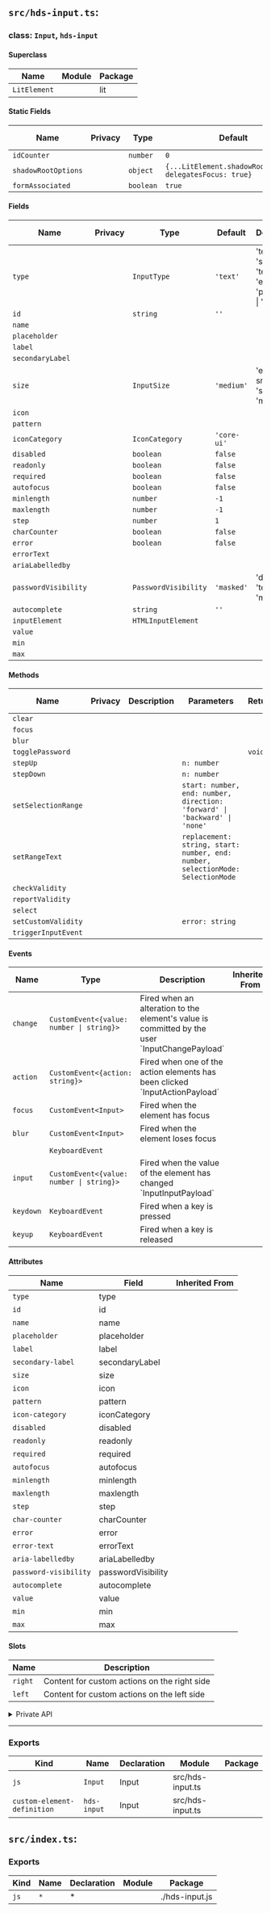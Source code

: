 ## `src/hds-input.ts`:

### class: `Input`, `hds-input`

#### Superclass

| Name         | Module | Package |
| ------------ | ------ | ------- |
| `LitElement` |        | lit     |

#### Static Fields

| Name                | Privacy | Type      | Default                                                   | Description | Inherited From |
| ------------------- | ------- | --------- | --------------------------------------------------------- | ----------- | -------------- |
| `idCounter`         |         | `number`  | `0`                                                       |             |                |
| `shadowRootOptions` |         | `object`  | `{...LitElement.shadowRootOptions, delegatesFocus: true}` |             |                |
| `formAssociated`    |         | `boolean` | `true`                                                    |             |                |

#### Fields

| Name                 | Privacy | Type                 | Default     | Description                                                               | Inherited From |
| -------------------- | ------- | -------------------- | ----------- | ------------------------------------------------------------------------- | -------------- |
| `type`               |         | `InputType`          | `'text'`    | 'text' \| 'search' \| 'tel' \| 'url' \| 'email' \| 'password' \| 'number' |                |
| `id`                 |         | `string`             | `''`        |                                                                           |                |
| `name`               |         |                      |             |                                                                           |                |
| `placeholder`        |         |                      |             |                                                                           |                |
| `label`              |         |                      |             |                                                                           |                |
| `secondaryLabel`     |         |                      |             |                                                                           |                |
| `size`               |         | `InputSize`          | `'medium'`  | 'extra-small' \| 'small' \| 'medium'                                      |                |
| `icon`               |         |                      |             |                                                                           |                |
| `pattern`            |         |                      |             |                                                                           |                |
| `iconCategory`       |         | `IconCategory`       | `'core-ui'` |                                                                           |                |
| `disabled`           |         | `boolean`            | `false`     |                                                                           |                |
| `readonly`           |         | `boolean`            | `false`     |                                                                           |                |
| `required`           |         | `boolean`            | `false`     |                                                                           |                |
| `autofocus`          |         | `boolean`            | `false`     |                                                                           |                |
| `minlength`          |         | `number`             | `-1`        |                                                                           |                |
| `maxlength`          |         | `number`             | `-1`        |                                                                           |                |
| `step`               |         | `number`             | `1`         |                                                                           |                |
| `charCounter`        |         | `boolean`            | `false`     |                                                                           |                |
| `error`              |         | `boolean`            | `false`     |                                                                           |                |
| `errorText`          |         |                      |             |                                                                           |                |
| `ariaLabelledby`     |         |                      |             |                                                                           |                |
| `passwordVisibility` |         | `PasswordVisibility` | `'masked'`  | 'disabled' \| 'text' \| 'masked'                                          |                |
| `autocomplete`       |         | `string`             | `''`        |                                                                           |                |
| `inputElement`       |         | `HTMLInputElement`   |             |                                                                           |                |
| `value`              |         |                      |             |                                                                           |                |
| `min`                |         |                      |             |                                                                           |                |
| `max`                |         |                      |             |                                                                           |                |

#### Methods

| Name                | Privacy | Description | Parameters                                                                      | Return | Inherited From |
| ------------------- | ------- | ----------- | ------------------------------------------------------------------------------- | ------ | -------------- |
| `clear`             |         |             |                                                                                 |        |                |
| `focus`             |         |             |                                                                                 |        |                |
| `blur`              |         |             |                                                                                 |        |                |
| `togglePassword`    |         |             |                                                                                 | `void` |                |
| `stepUp`            |         |             | `n: number`                                                                     |        |                |
| `stepDown`          |         |             | `n: number`                                                                     |        |                |
| `setSelectionRange` |         |             | `start: number, end: number, direction: 'forward' \| 'backward' \| 'none'`      |        |                |
| `setRangeText`      |         |             | `replacement: string, start: number, end: number, selectionMode: SelectionMode` |        |                |
| `checkValidity`     |         |             |                                                                                 |        |                |
| `reportValidity`    |         |             |                                                                                 |        |                |
| `select`            |         |             |                                                                                 |        |                |
| `setCustomValidity` |         |             | `error: string`                                                                 |        |                |
| `triggerInputEvent` |         |             |                                                                                 |        |                |

#### Events

| Name      | Type                                     | Description                                                                                     | Inherited From |
| --------- | ---------------------------------------- | ----------------------------------------------------------------------------------------------- | -------------- |
| `change`  | `CustomEvent<{value: number \| string}>` | Fired when an alteration to the element's value is committed by the user \`InputChangePayload\` |                |
| `action`  | `CustomEvent<{action: string}>`          | Fired when one of the action elements has been clicked \`InputActionPayload\`                   |                |
| `focus`   | `CustomEvent<Input>`                     | Fired when the element has focus                                                                |                |
| `blur`    | `CustomEvent<Input>`                     | Fired when the element loses focus                                                              |                |
|           | `KeyboardEvent`                          |                                                                                                 |                |
| `input`   | `CustomEvent<{value: number \| string}>` | Fired when the value of the element has changed \`InputInputPayload\`                           |                |
| `keydown` | `KeyboardEvent`                          | Fired when a key is pressed                                                                     |                |
| `keyup`   | `KeyboardEvent`                          | Fired when a key is released                                                                    |                |

#### Attributes

| Name                  | Field              | Inherited From |
| --------------------- | ------------------ | -------------- |
| `type`                | type               |                |
| `id`                  | id                 |                |
| `name`                | name               |                |
| `placeholder`         | placeholder        |                |
| `label`               | label              |                |
| `secondary-label`     | secondaryLabel     |                |
| `size`                | size               |                |
| `icon`                | icon               |                |
| `pattern`             | pattern            |                |
| `icon-category`       | iconCategory       |                |
| `disabled`            | disabled           |                |
| `readonly`            | readonly           |                |
| `required`            | required           |                |
| `autofocus`           | autofocus          |                |
| `minlength`           | minlength          |                |
| `maxlength`           | maxlength          |                |
| `step`                | step               |                |
| `char-counter`        | charCounter        |                |
| `error`               | error              |                |
| `error-text`          | errorText          |                |
| `aria-labelledby`     | ariaLabelledby     |                |
| `password-visibility` | passwordVisibility |                |
| `autocomplete`        | autocomplete       |                |
| `value`               | value              |                |
| `min`                 | min                |                |
| `max`                 | max                |                |

#### Slots

| Name    | Description                                  |
| ------- | -------------------------------------------- |
| `right` | Content for custom actions on the right side |
| `left`  | Content for custom actions on the left side  |

<details><summary>Private API</summary>

#### Fields

| Name                  | Privacy   | Type                     | Default | Description                                                               | Inherited From |
| --------------------- | --------- | ------------------------ | ------- | ------------------------------------------------------------------------- | -------------- |
| `isTabbable`          | protected | `boolean \| undefined`   |         |                                                                           |                |
| `labelId`             | private   | `string \| undefined`    |         |                                                                           |                |
| `initialType`         | private   | `InputType \| undefined` |         | 'text' \| 'search' \| 'tel' \| 'url' \| 'email' \| 'password' \| 'number' |                |
| `_value`              | private   | `any`                    | `''`    |                                                                           |                |
| `_min`                | private   | `number`                 |         |                                                                           |                |
| `_max`                | private   | `number`                 |         |                                                                           |                |
| `slotLeft`            | protected | `HTMLSlotElement`        |         |                                                                           |                |
| `slotRight`           | protected | `HTMLSlotElement`        |         |                                                                           |                |
| `slotLeftHasContent`  | protected | `boolean`                | `false` |                                                                           |                |
| `slotRightHasContent` | protected | `boolean`                | `false` |                                                                           |                |
| `charCounterVisible`  | protected | `boolean`                |         |                                                                           |                |
| `errorTextVisible`    | protected | `boolean`                |         |                                                                           |                |

#### Methods

| Name                           | Privacy   | Description | Parameters           | Return    | Inherited From |
| ------------------------------ | --------- | ----------- | -------------------- | --------- | -------------- |
| `onActionClick`                | protected |             | `e`                  |           |                |
| `renderSlotLeft`               | protected |             |                      |           |                |
| `renderSlotRight`              | protected |             |                      |           |                |
| `onActionSlotChange`           | protected |             |                      |           |                |
| `getAriaLabelledBy`            | protected |             |                      |           |                |
| `renderInput`                  | protected |             |                      |           |                |
| `renderCharCounter`            | protected |             |                      |           |                |
| `renderLabel`                  | protected |             |                      |           |                |
| `renderIcon`                   | protected |             |                      |           |                |
| `renderHelperText`             | protected |             |                      |           |                |
| `_nativeFocus`                 | private   |             | `e: Event`           |           |                |
| `_nativeBlur`                  | private   |             | `e: Event`           |           |                |
| `_handleUp`                    | private   |             | `e: Event`           |           |                |
| `_handleDown`                  | private   |             | `e: Event`           |           |                |
| `_nativeKeyPress`              | private   |             | `evt: KeyboardEvent` |           |                |
| `_nativeInput`                 | private   |             | `e: Event`           |           |                |
| `_nativeChange`                | private   |             | `e: Event`           |           |                |
| `_changeByStep`                | private   |             | `step`               |           |                |
| `_isPasswordVisibilityEnabled` | private   |             |                      | `boolean` |                |
| `_renderIconControls`          | private   |             |                      |           |                |

</details>

<hr/>

### Exports

| Kind                        | Name        | Declaration | Module           | Package |
| --------------------------- | ----------- | ----------- | ---------------- | ------- |
| `js`                        | `Input`     | Input       | src/hds-input.ts |         |
| `custom-element-definition` | `hds-input` | Input       | src/hds-input.ts |         |

## `src/index.ts`:

### Exports

| Kind | Name | Declaration | Module | Package        |
| ---- | ---- | ----------- | ------ | -------------- |
| `js` | `*`  | \*          |        | ./hds-input.js |
